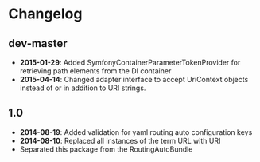 Changelog
=========

dev-master
----------

* **2015-01-29**: Added SymfonyContainerParameterTokenProvider for retrieving
                  path elements from the DI container
* **2015-04-14**: Changed adapter interface to accept UriContext objects
                  instead of or in addition to URI strings.

1.0
---

* **2014-08-19**: Added validation for yaml routing auto configuration keys
* **2014-08-10**: Replaced all instances of the term URL with URI
* Separated this package from the RoutingAutoBundle
